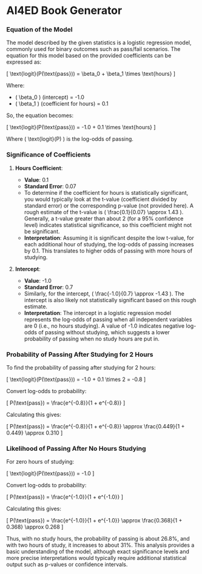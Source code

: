 # AI4ED Book Generator


### Equation of the Model
The model described by the given statistics is a logistic regression model, commonly used for binary outcomes such as pass/fail scenarios. The equation for this model based on the provided coefficients can be expressed as:

\[ \text{logit}(P(\text{pass})) = \beta_0 + \beta_1 \times \text{hours} \]

Where:
- \( \beta_0 \) (intercept) = -1.0
- \( \beta_1 \) (coefficient for hours) = 0.1

So, the equation becomes:

\[ \text{logit}(P(\text{pass})) = -1.0 + 0.1 \times \text{hours} \]

Where \( \text{logit}(P) \) is the log-odds of passing.

### Significance of Coefficients
1. **Hours Coefficient**:
   - **Value**: 0.1
   - **Standard Error**: 0.07
   - To determine if the coefficient for hours is statistically significant, you would typically look at the t-value (coefficient divided by standard error) or the corresponding p-value (not provided here). A rough estimate of the t-value is \( \frac{0.1}{0.07} \approx 1.43 \). Generally, a t-value greater than about 2 (for a 95% confidence level) indicates statistical significance, so this coefficient might not be significant.
   - **Interpretation**: Assuming it is significant despite the low t-value, for each additional hour of studying, the log-odds of passing increases by 0.1. This translates to higher odds of passing with more hours of studying.

2. **Intercept**:
   - **Value**: -1.0
   - **Standard Error**: 0.7
   - Similarly, for the intercept, \( \frac{-1.0}{0.7} \approx -1.43 \). The intercept is also likely not statistically significant based on this rough estimate.
   - **Interpretation**: The intercept in a logistic regression model represents the log-odds of passing when all independent variables are 0 (i.e., no hours studying). A value of -1.0 indicates negative log-odds of passing without studying, which suggests a lower probability of passing when no study hours are put in.

### Probability of Passing After Studying for 2 Hours
To find the probability of passing after studying for 2 hours:

\[ \text{logit}(P(\text{pass})) = -1.0 + 0.1 \times 2 = -0.8 \]

Convert log-odds to probability:

\[ P(\text{pass}) = \frac{e^{-0.8}}{1 + e^{-0.8}} \]

Calculating this gives:

\[ P(\text{pass}) = \frac{e^{-0.8}}{1 + e^{-0.8}} \approx \frac{0.449}{1 + 0.449} \approx 0.310 \]

### Likelihood of Passing After No Hours Studying
For zero hours of studying:

\[ \text{logit}(P(\text{pass})) = -1.0 \]

Convert log-odds to probability:

\[ P(\text{pass}) = \frac{e^{-1.0}}{1 + e^{-1.0}} \]

Calculating this gives:

\[ P(\text{pass}) = \frac{e^{-1.0}}{1 + e^{-1.0}} \approx \frac{0.368}{1 + 0.368} \approx 0.268 \]

Thus, with no study hours, the probability of passing is about 26.8%, and with two hours of study, it increases to about 31%. This analysis provides a basic understanding of the model, although exact significance levels and more precise interpretations would typically require additional statistical output such as p-values or confidence intervals.
